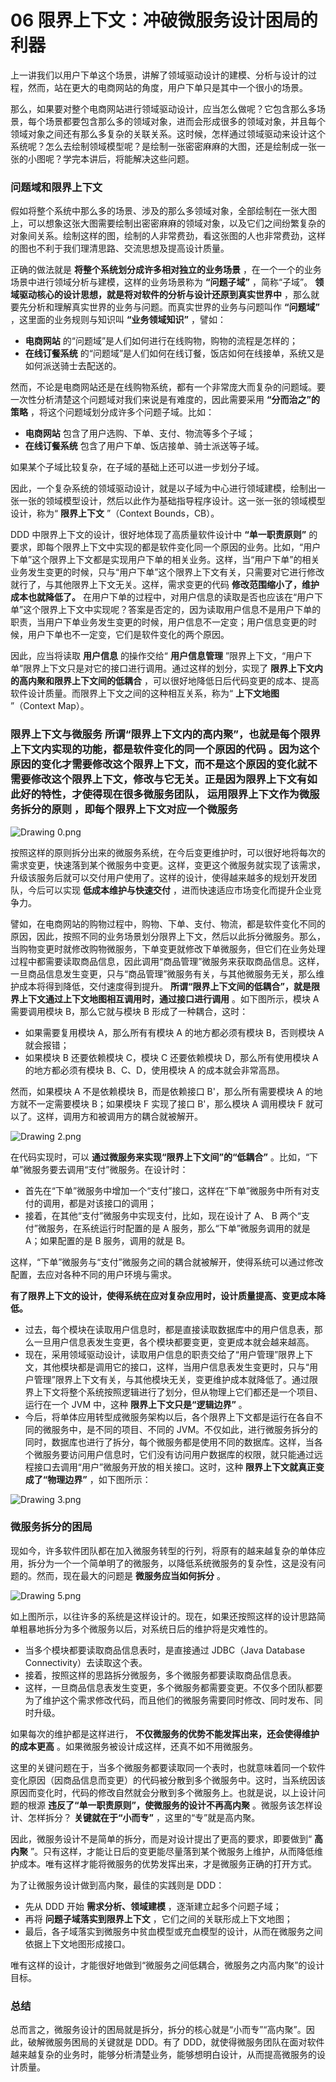 # 06 限界上下文：冲破微服务设计困局的利器

上一讲我们以用户下单这个场景，讲解了领域驱动设计的建模、分析与设计的过程，然而，站在更大的电商网站的角度，用户下单只是其中一个很小的场景。

那么，如果要对整个电商网站进行领域驱动设计，应当怎么做呢？它包含那么多场景，每个场景都要包含那么多的领域对象，进而会形成很多的领域对象，并且每个领域对象之间还有那么多复杂的关联关系。这时候，怎样通过领域驱动来设计这个系统呢？怎么去绘制领域模型呢？是绘制一张密密麻麻的大图，还是绘制成一张一张的小图呢？学完本讲后，将能解决这些问题。

### 问题域和限界上下文

假如将整个系统中那么多的场景、涉及的那么多领域对象，全部绘制在一张大图上，可以想象这张大图需要绘制出密密麻麻的领域对象，以及它们之间纷繁复杂的对象间关系。绘制这样的图，绘制的人非常费劲，看这张图的人也非常费劲，这样的图也不利于我们理清思路、交流思想及提高设计质量。

正确的做法就是 **将整个系统划分成许多相对独立的业务场景** ，在一个一个的业务场景中进行领域分析与建模，这样的业务场景称为 **“问题子域”** ，简称“子域”。 **领域驱动核心的设计思想，就是将对软件的分析与设计还原到真实世界中** ，那么就要先分析和理解真实世界的业务与问题。而真实世界的业务与问题叫作 **“问题域”** ，这里面的业务规则与知识叫 **“业务领域知识”** ，譬如：

- **电商网站** 的“问题域”是人们如何进行在线购物，购物的流程是怎样的；
- **在线订餐系统** 的“问题域”是人们如何在线订餐，饭店如何在线接单，系统又是如何派送骑士去配送的。

然而，不论是电商网站还是在线购物系统，都有一个非常庞大而复杂的问题域。要一次性分析清楚这个问题域对我们来说是有难度的，因此需要采用 **“分而治之”的策略** ，将这个问题域划分成许多个问题子域。比如：

- **电商网站** 包含了用户选购、下单、支付、物流等多个子域；
- **在线订餐系统** 包含了用户下单、饭店接单、骑士派送等子域。

如果某个子域比较复杂，在子域的基础上还可以进一步划分子域。

因此，一个复杂系统的领域驱动设计，就是以子域为中心进行领域建模，绘制出一张一张的领域模型设计，然后以此作为基础指导程序设计。这一张一张的领域模型设计，称为“ **限界上下文** ”（Context Bounds，CB）。

DDD 中限界上下文的设计，很好地体现了高质量软件设计中 **“单一职责原则”** 的要求，即每个限界上下文中实现的都是软件变化同一个原因的业务。比如，“用户下单”这个限界上下文都是实现用户下单的相关业务。这样，当“用户下单”的相关业务发生变更的时候，只与“用户下单”这个限界上下文有关，只需要对它进行修改就行了，与其他限界上下文无关。这样，需求变更的代码 **修改范围缩小了，维护成本也就降低了。** 在用户下单的过程中，对用户信息的读取是否也应该在“用户下单”这个限界上下文中实现呢？答案是否定的，因为读取用户信息不是用户下单的职责，当用户下单业务发生变更的时候，用户信息不一定变；用户信息变更的时候，用户下单也不一定变，它们是软件变化的两个原因。

因此，应当将读取 **用户信息** 的操作交给“ **用户信息管理** ”限界上下文，“用户下单”限界上下文只是对它的接口进行调用。通过这样的划分，实现了 **限界上下文内的高内聚和限界上下文间的低耦合** ，可以很好地降低日后代码变更的成本、提高软件设计质量。而限界上下文之间的这种相互关系，称为“ **上下文地图** ”（Context Map）。

### 限界上下文与微服务 **所谓“限界上下文内的高内聚”，也就是每个限界上下文内实现的功能，都是软件变化的同一个原因的代码** 。因为这个原因的变化才需要修改这个限界上下文，而不是这个原因的变化就不需要修改这个限界上下文，修改与它无关。正是因为限界上下文有如此好的特性，才使得现在很多微服务团队， **运用限界上下文作为微服务拆分的原则** ，即每个限界上下文对应一个微服务

![Drawing 0.png](assets/CgqCHl_GBb6AA9--AACyYcIHmOI823.png)

按照这样的原则拆分出来的微服务系统，在今后变更维护时，可以很好地将每次的需求变更，快速落到某个微服务中变更。这样，变更这个微服务就实现了该需求，升级该服务后就可以交付用户使用了。这样的设计，使得越来越多的规划开发团队，今后可以实现 **低成本维护与快速交付** ，进而快速适应市场变化而提升企业竞争力。

譬如，在电商网站的购物过程中，购物、下单、支付、物流，都是软件变化不同的原因，因此，按照不同的业务场景划分限界上下文，然后以此拆分微服务。那么，当购物变更时就修改购物微服务，下单变更就修改下单微服务，但它们在业务处理过程中都需要读取商品信息，因此调用“商品管理”微服务来获取商品信息。这样，一旦商品信息发生变更，只与“商品管理”微服务有关，与其他微服务无关，那么维护成本将得到降低，交付速度得到提升。 **所谓“限界上下文间的低耦合”，就是限界上下文通过上下文地图相互调用时，通过接口进行调用** 。如下图所示，模块 A 需要调用模块 B，那么它就与模块 B 形成了一种耦合，这时：

- 如果需要复用模块 A，那么所有有模块 A 的地方都必须有模块 B，否则模块 A 就会报错；
- 如果模块 B 还要依赖模块 C，模块 C 还要依赖模块 D，那么所有使用模块 A 的地方都必须有模块 B、C、D，使用模块 A 的成本就会非常高昂。

然而，如果模块 A 不是依赖模块 B，而是依赖接口 B'，那么所有需要模块 A 的地方就不一定需要模块 B；如果模块 F 实现了接口 B'，那么模块 A 调用模块 F 就可以了。这样，调用方和被调用方的耦合就被解开。

![Drawing 2.png](assets/CgqCHl_GBcuAXFTmAABd2sloOjA913.png)

在代码实现时，可以 **通过微服务来实现“限界上下文间”的“低耦合”** 。比如，“下单”微服务要去调用“支付”微服务。在设计时：

- 首先在“下单”微服务中增加一个“支付”接口，这样在“下单”微服务中所有对支付的调用，都是对该接口的调用；
- 接着，在其他“支付”微服务中实现支付，比如，现在设计了 A、 B 两个“支付”微服务，在系统运行时配置的是 A 服务，那么“下单”微服务调用的就是 A；如果配置的是 B 服务，调用的就是 B。

这样，“下单”微服务与“支付”微服务之间的耦合就被解开，使得系统可以通过修改配置，去应对各种不同的用户环境与需求。

**有了限界上下文的设计，使得系统在应对复杂应用时，设计质量提高、变更成本降低。**

- 过去，每个模块在读取用户信息时，都是直接读取数据库中的用户信息表，那么一旦用户信息表发生变更，各个模块都要变更，变更成本就会越来越高。
- 现在，采用领域驱动设计，读取用户信息的职责交给了“用户管理”限界上下文，其他模块都是调用它的接口，这样，当用户信息表发生变更时，只与“用户管理”限界上下文有关，与其他模块无关，变更维护成本就降低了。通过限界上下文将整个系统按照逻辑进行了划分，但从物理上它们都还是一个项目、运行在一个 JVM 中，这种 **限界上下文只是“逻辑边界”** 。
- 今后，将单体应用转型成微服务架构以后，各个限界上下文都是运行在各自不同的微服务中，是不同的项目、不同的 JVM。不仅如此，进行微服务拆分的同时，数据库也进行了拆分，每个微服务都是使用不同的数据库。这样，当各个微服务要访问用户信息时，它们没有访问用户数据库的权限，就只能通过远程接口去调用“用户”微服务开放的相关接口。这时，这种 **限界上下文就真正变成了“物理边界”** ，如下图所示：

![Drawing 3.png](assets/Ciqc1F_GBdmAfKv0AAKMCqSpP-Y270.png)

### 微服务拆分的困局

现如今，许多软件团队都在加入微服务转型的行列，将原有的越来越复杂的单体应用，拆分为一个一个简单明了的微服务，以降低系统微服务的复杂性，这是没有问题的。然而，现在最大的问题是 **微服务应当如何拆分** 。

![Drawing 5.png](assets/CgqCHl_GBeGAVcrZAACD8DaCIMw474.png)

如上图所示，以往许多的系统是这样设计的。现在，如果还按照这样的设计思路简单粗暴地拆分为多个微服务以后，对系统日后的维护将是灾难性的。

- 当多个模块都要读取商品信息表时，是直接通过 JDBC（Java Database Connectivity）去读取这个表。
- 接着，按照这样的思路拆分微服务，多个微服务都要读取商品信息表。
- 这样，一旦商品信息表发生变更，多个微服务都需要变更。不仅多个团队都要为了维护这个需求修改代码，而且他们的微服务需要同时修改、同时发布、同时升级。

如果每次的维护都是这样进行， **不仅微服务的优势不能发挥出来，还会使得维护的成本更高** 。如果微服务被设计成这样，还真不如不用微服务。

这里的关键问题在于，当多个微服务都要读取同一个表时，也就意味着同一个软件变化原因（因商品信息而变更）的代码被分散到多个微服务中。这时，当系统因该原因而变化时，代码的修改自然就会分散到多个微服务上。也就是说，以上设计问题的根源 **违反了“单一职责原则”，使微服务的设计不再高内聚** 。微服务该怎样设计、怎样拆分？ **关键就在于“小而专”** ，这里的“专”就是高内聚。

因此，微服务设计不是简单的拆分，而是对设计提出了更高的要求，即要做到“ **高内聚** ”。只有这样，才能让日后的变更能尽量落到某个微服务上维护，从而降低维护成本。唯有这样才能将微服务的优势发挥出来，才是微服务正确的打开方式。

为了让微服务设计做到高内聚，最佳的实践则是 DDD：

- 先从 DDD 开始 **需求分析、领域建模** ，逐渐建立起多个问题子域；
- 再将 **问题子域落实到限界上下文** ，它们之间的关联形成上下文地图；
- 最后，各子域落实到微服务中贫血模型或充血模型的设计，从而在微服务之间依据上下文地图形成接口。

唯有这样的设计，才能很好地做到“微服务之间低耦合，微服务之内高内聚”的设计目标。

### 总结

总而言之，微服务设计的困局就是拆分，拆分的核心就是“小而专”“高内聚”。因此，破解微服务困局的关键就是 DDD。有了 DDD，就使得微服务团队在面对软件越来越复杂的业务时，能够分析清楚业务，能够想明白设计，从而提高微服务的设计质量。
